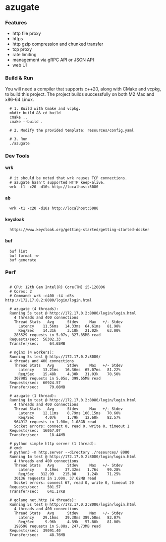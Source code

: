# azugate

### Features

- http file proxy
- https
- http gzip compression and chunked transfer
- tcp proxy
- rate limiting
- management via gRPC API or JSON API
- web UI

### Build & Run

You will need a compiler that supports c++20, along with CMake and vcpkg, to build this project. The project builds successfully on both M2 Mac and x86-64 Linux.
 
```shell
  # 1. Build with Cmake and vcpkg.
  mkdir build && cd build
  cmake ..
  cmake --build .
  
  # 2. Modify the provided template: resources/config.yaml
  
  # 3. Run
  ./azugate

```

### Dev Tools
#### wrk

```shell
  # it should be noted that wrk reuses TCP connections.
  # azugate hasn't supported HTTP keep-alive.
  wrk -t1 -c20 -d10s http://localhost:5080
```

#### ab

```shell
  wrk -t1 -c20 -d10s http://localhost:5080
```

#### keycloak
```shell
  https://www.keycloak.org/getting-started/getting-started-docker
```

#### buf

```shell
  buf lint
  buf format -w
  buf generate
```

### Perf

```shell

  # CPU: 12th Gen Intel(R) Core(TM) i5-12600K
  # Cores: 2
  # Command: wrk -c400 -t4 -d5s http://172.17.0.2:8080/login/login.html

  # azugate (4 threads):
  Running 5s test @ http://172.17.0.2:8080/login/login.html
    4 threads and 400 connections
    Thread Stats   Avg      Stdev     Max   +/- Stdev
      Latency    11.56ms   14.33ms  64.61ms   81.98%
      Req/Sec    14.31k     3.10k   21.02k    63.00%
    285529 requests in 5.07s, 327.85MB read
  Requests/sec:  56302.33
  Transfer/sec:     64.65MB

  # nginx (4 workers):
  Running 5s test @ http://172.17.0.2:8080/
  4 threads and 400 connections
    Thread Stats   Avg      Stdev     Max   +/- Stdev
      Latency    13.21ms   16.36ms  65.07ms   81.22%
      Req/Sec    15.48k     4.30k   31.03k    70.50%
    307905 requests in 5.05s, 399.65MB read
  Requests/sec:  60924.57
  Transfer/sec:     79.08MB

  # azugate (1 thread):
  Running 1m test @ http://172.17.0.2:8080/login/login.html
    4 threads and 400 connections
    Thread Stats   Avg      Stdev     Max   +/- Stdev
      Latency    12.11ms    8.79ms 100.15ms   70.60%
      Req/Sec     4.07k     1.79k   12.60k    82.57%
    964912 requests in 1.00m, 1.08GB read
    Socket errors: connect 0, read 0, write 0, timeout 1
  Requests/sec:  16057.07
  Transfer/sec:     18.44MB

  # python simple http server (1 thread):
  # cmd:
  # python3 -m http.server --directory ./resources/ 8080
  Running 1m test @ http://172.17.0.2:8080/login/login.html
    4 threads and 400 connections
    Thread Stats   Avg      Stdev     Max   +/- Stdev
      Latency     8.19ms   37.32ms   1.76s    99.28%
      Req/Sec   312.99    215.00     1.24k    71.25%
    30136 requests in 1.00m, 37.62MB read
    Socket errors: connect 67, read 0, write 0, timeout 20
  Requests/sec:    501.57
  Transfer/sec:    641.17KB

  # golang net.http (4 threads):
  Running 5s test @ http://172.17.0.2:8080/login/login.html
    4 threads and 400 connections
    Thread Stats   Avg      Stdev     Max   +/- Stdev
      Latency    29.16ms   39.30ms 389.58ms   83.07%
      Req/Sec     9.96k     4.89k   57.80k    81.00%
    198598 requests in 5.08s, 247.73MB read
  Requests/sec:  39091.40
  Transfer/sec:     48.76MB

```